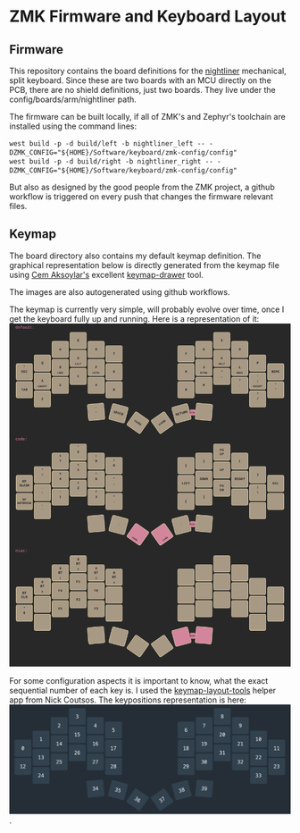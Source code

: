 # ZMK Firmware and Keyboard Layout

## Firmware

This repository contains the board definitions for the [nightliner](https://github.com/michaelrommel/nightliner) mechanical, split keyboard. Since these are two boards with an MCU directly on the PCB, there are no shield definitions, just two boards. They live under the config/boards/arm/nightliner path.

The firmware can be built locally, if all of ZMK's and Zephyr's toolchain are installed using the command lines:

```
west build -p -d build/left -b nightliner_left -- -DZMK_CONFIG="${HOME}/Software/keyboard/zmk-config/config"
west build -p -d build/right -b nightliner_right -- -DZMK_CONFIG="${HOME}/Software/keyboard/zmk-config/config"
```

But also as designed by the good people from the ZMK project, a github workflow is triggered on every push that changes the firmware relevant files.


## Keymap

The board directory also contains my default keymap definition. The graphical representation below is directly generated from the keymap file using [Cem Aksoylar's](https://github.com/caksoylar) excellent [keymap-drawer](https://github.com/caksoylar/keymap-drawer) tool.

The images are also autogenerated using github workflows.

The keymap is currently very simple, will probably evolve over time, once I get the keyboard fully up and running. Here is a representation of it: ![nightliner keymap](./images/nightliner.png)

For some configuration aspects it is important to know, what the exact sequential number of each key is. I used the [keymap-layout-tools](https://nickcoutsos.github.io/keymap-layout-tools/) helper app from Nick Coutsos. The keypositions representation is here: ![nightliner key positions](./images/nightliner_keypositions.png).

